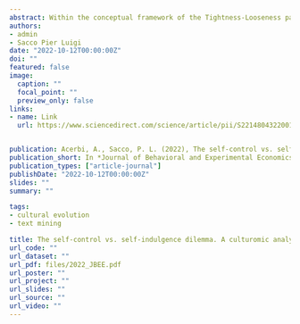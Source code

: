 ```yaml
---
abstract: Within the conceptual framework of the Tightness-Looseness paradigm, we study the dynamics of the social salience of self-control (tight) vs-self-indulgence (loose) orientations across the 20th century on the basis of the English Google Books corpus, by means of the construction of specific lexica of which we track their relative frequencies. We find that whereas the trend of self-control displays a steady increase throughout, that of self-indulgence is U-shaped, so that following a decline along the most part of the century, starting from the late 70s-early 80s we observe a reversal of the trend that signals an increasing salience of self-indulgence. Such result seems to reflect the consumerist turn that has characterized the post-industrial cycle from the 80s onwards. The coexistence of growing trends for mutually antagonizing orientations calls for further analysis of their social interplay. We also perform a parallel analysis on semantically related lexica that confirms the robustness of our findings.
authors:
- admin
- Sacco Pier Luigi
date: "2022-10-12T00:00:00Z"
doi: ""
featured: false
image:
  caption: ""
  focal_point: ""
  preview_only: false
links:
- name: Link
  url: https://www.sciencedirect.com/science/article/pii/S2214804322001173


publication: Acerbi, A., Sacco, P. L. (2022), The self-control vs. self-indulgence dilemma. A culturomic analysis of 20th century trends, *Journal of Behavioral and Experimental Economics*, 101
publication_short: In *Journal of Behavioral and Experimental Economics*, 101
publication_types: ["article-journal"]
publishDate: "2022-10-12T00:00:00Z"
slides: ""
summary: ""

tags:
- cultural evolution
- text mining

title: The self-control vs. self-indulgence dilemma. A culturomic analysis of 20th century trends
url_code: ""
url_dataset: "" 
url_pdf: files/2022_JBEE.pdf
url_poster: ""
url_project: ""
url_slides: ""
url_source: ""
url_video: ""
---
```


